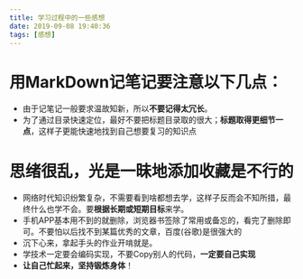 ```yaml
---
title: 学习过程中的一些感想
date: 2019-09-08 19:40:36
tags: [感想]
---
```


# 用MarkDown记笔记要注意以下几点：

* 由于记笔记一般要求温故知新，所以**不要记得太冗长**。
* 为了通过目录快速定位，最好不要把标题目录取的很大；**标题取得更细节一点**，这样子更能快速地找到自己想要复习的知识点

<!-- more -->

# 思绪很乱，光是一昧地添加收藏是不行的

* 网络时代知识纷繁复杂，不需要看到啥都想去学，这样子反而会不知所措，最终什么也学不会。要**根据长期或短期目标**来学。
* 手机APP基本用不到的就删除，浏览器书签除了常用或备忘的，看完了删除即可。不要怕以后找不到某篇优秀的文章，百度(谷歌)是很强大的
* 沉下心来，拿起手头的作业开啃就是。
* 学技术一定要会编码实现，不要Copy别人的代码，**一定要自己实现**
* **让自己忙起来，坚持锻炼身体**！